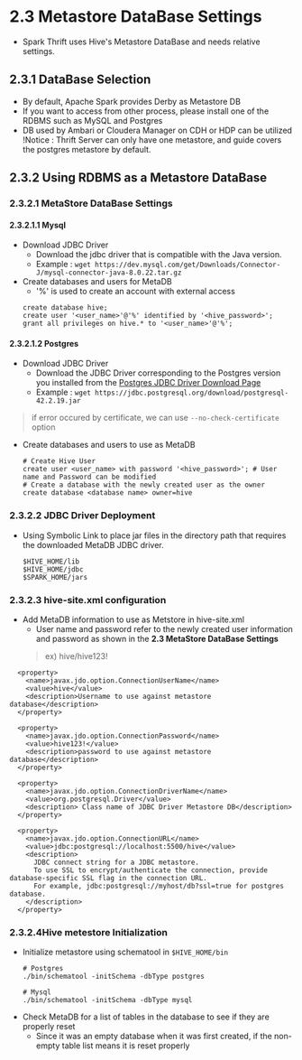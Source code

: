 # 2.3 Metastore DataBase Settings
- Spark Thrift uses Hive's Metastore DataBase and needs relative settings.

## 2.3.1 DataBase Selection
- By default, Apache Spark provides Derby as Metastore DB
- If you want to access from other process, please install one of the RDBMS such as MySQL and Postgres
- DB used by Ambari or Cloudera Manager on CDH or HDP can be utilized
!Notice : Thrift Server can only have one metastore, and guide covers the postgres metastore by default.

## 2.3.2 Using RDBMS as a Metastore DataBase
### 2.3.2.1 MetaStore DataBase Settings
#### 2.3.2.1.1 Mysql
- Download JDBC Driver
  - Download the jdbc driver that is compatible with the Java version.
  - Example : ```wget https://dev.mysql.com/get/Downloads/Connector-J/mysql-connector-java-8.0.22.tar.gz```
- Create databases and users for MetaDB
  - '%' is used to create an account with external access
  ```
  create database hive;
  create user '<user_name>'@'%' identified by '<hive_password>';
  grant all privileges on hive.* to '<user_name>'@'%';
  ```

#### 2.3.2.1.2 Postgres
- Download JDBC Driver
  - Download the JDBC Driver corresponding to the Postgres version you installed from the [Postgres JDBC Driver Download Page](https://jdbc.postgresql.org/download.html)
  - Example : ``` wget https://jdbc.postgresql.org/download/postgresql-42.2.19.jar ```
> if error occured by certificate, we can use `--no-check-certificate` option
- Create databases and users to use as MetaDB
  ```
  # Create Hive User
  create user <user_name> with password '<hive_password>'; # User name and Password can be modified
  # Create a database with the newly created user as the owner
  create database <database name> owner=hive 
  ```

### 2.3.2.2 JDBC Driver Deployment
- Using Symbolic Link to place jar files in the directory path that requires the downloaded MetaDB JDBC driver.
  ```
  $HIVE_HOME/lib
  $HIVE_HOME/jdbc
  $SPARK_HOME/jars
  ```
### 2.3.2.3 hive-site.xml configuration
- Add MetaDB information to use as Metstore in hive-site.xml
  - User name and password refer to the newly created user information and password as shown in the **2.3 MetaStore DataBase Settings**
  > ex) hive/hive123!
```
  <property>
    <name>javax.jdo.option.ConnectionUserName</name>
    <value>hive</value>
    <description>Username to use against metastore database</description>
  </property>
  
  <property>
    <name>javax.jdo.option.ConnectionPassword</name>
    <value>hive123!</value>
    <description>password to use against metastore database</description>
  </property>
  
  <property>
    <name>javax.jdo.option.ConnectionDriverName</name>
    <value>org.postgresql.Driver</value>
    <description> Class name of JDBC Driver Metastore DB</description>
  </property>
  
  <property>
    <name>javax.jdo.option.ConnectionURL</name>
    <value>jdbc:postgresql://localhost:5500/hive</value>
    <description>
      JDBC connect string for a JDBC metastore.
      To use SSL to encrypt/authenticate the connection, provide database-specific SSL flag in the connection URL.
      For example, jdbc:postgresql://myhost/db?ssl=true for postgres database.
    </description>
  </property>
```

### 2.3.2.4Hive metestore Initialization
- Initialize metastore using schematool in `$HIVE_HOME/bin`
  ```
  # Postgres
  ./bin/schematool -initSchema -dbType postgres 
  
  # Mysql
  ./bin/schematool -initSchema -dbType mysql
  ```
- Check MetaDB for a list of tables in the database to see if they are properly reset
  - Since it was an empty database when it was first created, if the non-empty table list means it is reset properly
